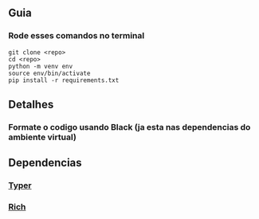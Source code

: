 ## Guia
### Rode esses comandos no terminal
```
git clone <repo>
cd <repo>
python -m venv env
source env/bin/activate
pip install -r requirements.txt
```
## Detalhes
### Formate o codigo usando Black (ja esta nas dependencias do ambiente virtual)

## Dependencias
### [Typer](https://typer.tiangolo.com/)
### [Rich](https://rich.readthedocs.io/en/stable/index.html)